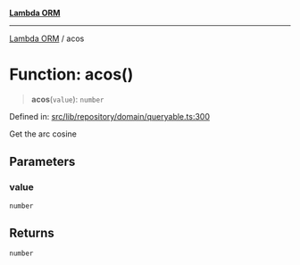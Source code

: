 [**Lambda ORM**](../README.md)

***

[Lambda ORM](../README.md) / acos

# Function: acos()

> **acos**(`value`): `number`

Defined in: [src/lib/repository/domain/queryable.ts:300](https://github.com/lambda-orm/lambdaorm-base/blob/5f10bdc7d0f008296efbcbe89bc2bf1ed03aaaef/src/lib/repository/domain/queryable.ts#L300)

Get the arc cosine

## Parameters

### value

`number`

## Returns

`number`
